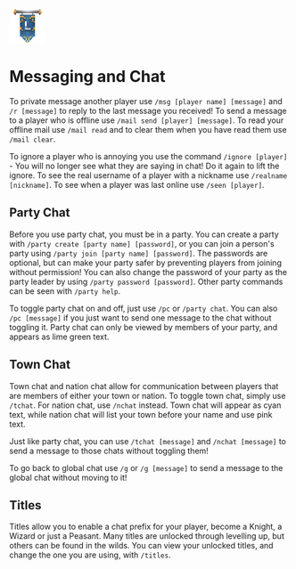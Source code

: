 ![ribbon](images/L-ribbon.png) 

# Messaging and Chat

To private message another player use `/msg [player name] [message]` and `/r [message]` to reply to the last message you received!
To send a message to a player who is offline use `/mail send [player] [message]`.
To read your offline mail use `/mail read` and to clear them when you have read them use `/mail clear`.

To ignore a player who is annoying you use the command `/ignore [player]` - You will no longer see what they are saying in chat! Do it again to lift the ignore.
To see the real username of a player with a nickname use `/realname [nickname]`.
To see when a player was last online use `/seen [player]`.

## Party Chat
Before you use party chat, you must be in a party. You can create a party with `/party create [party name] [password]`, or you can join a person's party using `/party join [party name] [password]`. The passwords are optional, but can make your party safer by preventing players from joining without permission! You can also change the password of your party as the party leader by using `/party password [password]`. Other party commands can be seen with `/party help`.

To toggle party chat on and off, just use `/pc` or `/party chat`. You can also `/pc [message]` if you just want to send one message to the chat without toggling it. Party chat can only be viewed by members of your party, and appears as lime green text.

## Town Chat
Town chat and nation chat allow for communication between players that are members of either your town or nation. To toggle town chat, simply use `/tchat`. For nation chat, use `/nchat` instead. Town chat will appear as cyan text, while nation chat will list your town before your name and use pink text. 

Just like party chat, you can use `/tchat [message]` and `/nchat [message]` to send a message to those chats without toggling them!

To go back to global chat use `/g` or `/g [message]` to send a message to the global chat without moving to it!

## Titles
Titles allow you to enable a chat prefix for your player, become a Knight, a Wizard or just a Peasant.
Many titles are unlocked through levelling up, but others can be found in the wilds.
You can view your unlocked titles, and change the one you are using, with `/titles`.
